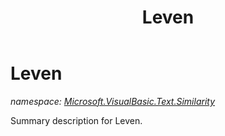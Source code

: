 ﻿---
title: Leven
---

# Leven
_namespace: [Microsoft.VisualBasic.Text.Similarity](N-Microsoft.VisualBasic.Text.Similarity.html)_

Summary description for Leven.




